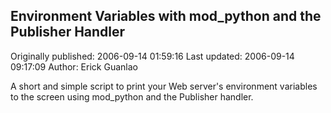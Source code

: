 ## Environment Variables with mod_python and the Publisher Handler

Originally published: 2006-09-14 01:59:16
Last updated: 2006-09-14 09:17:09
Author: Erick Guanlao

A short and simple script to print your Web server's environment variables to the screen using mod_python and the Publisher handler.